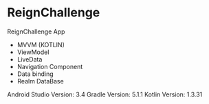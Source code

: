 # ReignChallenge

ReignChallenge App

- MVVM (KOTLIN)
- ViewModel
- LiveData
- Navigation Component
- Data binding
- Realm DataBase

Android Studio Version: 3.4
Gradle Version: 5.1.1
Kotlin Version: 1.3.31